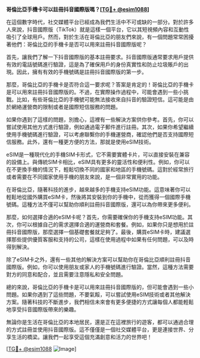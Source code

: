 **哥倫比亞手機卡可以註冊抖音國際版嗎？[[TG💪+ @esim1088](https://t.me/s/esim1088)]**

在這個數字時代，社交媒體平台已經成為我們生活中不可或缺的一部分。對於許多人來說，抖音國際版（TikTok）就是這樣一個平台，它以其短視頻內容和互動性吸引了全球用戶。然而，對於生活在哥倫比亞的朋友們來說，有一個問題常常困擾著他們：哥倫比亞的手機卡是否可以用來註冊抖音國際版呢？

首先，讓我們了解一下抖音國際版的基本註冊要求。抖音國際版通常要求用戶提供有效的電話號碼進行驗證，這是為了確保用戶的身份真實性和防止垃圾賬戶的出現。因此，擁有有效的手機號碼是註冊抖音國際版的第一步。

那麼，哥倫比亞的手機卡是否符合這一要求呢？答案是肯定的！哥倫比亞的手機卡是可以用來註冊抖音國際版的。不過，在實際操作過程中，可能會遇到一些小挑戰。比如，有些哥倫比亞的手機號可能無法接收來自抖音的驗證短信。這可能是由於網絡運營商的限制或者是國際短信服務的問題。

如果你遇到了這樣的問題，別擔心，這裡有一些解決方案供你參考。首先，你可以嘗試使用其他方式進行驗證，例如通過電子郵件進行註冊。其次，如果你希望繼續使用手機號碼進行驗證，可以考慮聯繫你的手機運營商，確認他們是否支持國際短信服務。此外，還有一種更方便的方法，那就是使用eSIM技術。

eSIM是一種現代化的手機SIM卡形式，它不需要實體卡片，可以直接安裝在兼容的設備上。與傳統SIM卡相比，eSIM具有更多的靈活性和便利性。例如，你可以在不更換手機的情況下，輕鬆切換不同的國家和地區的手機號碼。這對於經常旅行或者需要在不同國家使用手機的朋友來說，是一個非常實用的功能。

在哥倫比亞，隨著科技的進步，越來越多的手機支持eSIM功能。這意味著你可以輕鬆地從國外購買eSIM卡，然後將其安裝到你的手機中，從而獲得一個國際手機號碼。這種方法不僅可以幫助你順利註冊抖音國際版，還可以為你帶來更多便利。

那麼，如何選擇合適的eSIM卡呢？首先，你需要確保你的手機支持eSIM功能。其次，你可以根據自己的需求選擇合適的運營商和套餐。例如，如果你只是想用於註冊抖音國際版，那麼選擇一個基礎套餐就足夠了。最後，購買eSIM卡時，建議選擇那些提供優質客服和支持的公司，這樣在使用過程中如果有任何問題，可以及時得到解決。

除了eSIM卡之外，還有一些其他的解決方案可以幫助你在哥倫比亞順利註冊抖音國際版。例如，你可以使用朋友或家人的手機號碼進行驗證。當然，這種方法需要對方的同意和配合，並且需要注意隱私和安全問題。

總的來說，哥倫比亞的手機卡是可以用來註冊抖音國際版的，但可能會遇到一些小問題。如果你遇到了這些問題，不要氣餒，可以嘗試使用eSIM技術或者其他解決方案。隨著科技的不斷進步，我們相信未來會有更多便捷的方式讓每個人都能輕鬆地享受抖音國際版帶來的樂趣。

無論你是生活在哥倫比亞的本地居民，還是正在這裡旅行的遊客，都可以通過合理的方式註冊並使用抖音國際版。這不僅僅是一個社交媒體平台，更是連接世界、分享生活的橋梁。讓我們一起享受這個充滿創意和活力的世界吧！

[[TG💪+ @esim1088](https://t.me/s/esim1088) ![Image](https://i.postimg.cc/4NQfJmqS/Snipaste-2025-05-13-00-14-12.png)]